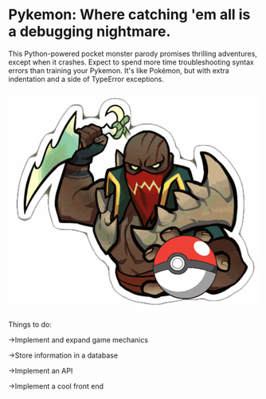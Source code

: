 # Pykemon: Where catching 'em all is a debugging nightmare.

This Python-powered pocket monster parody promises thrilling adventures, except when it crashes. Expect to spend more time troubleshooting syntax errors than training your Pykemon. It's like Pokémon, but with extra indentation and a side of TypeError exceptions.

![pykemon](./pykemon.png)

Things to do:

->Implement and expand game mechanics

->Store information in a database

->Implement an API

->Implement a cool front end